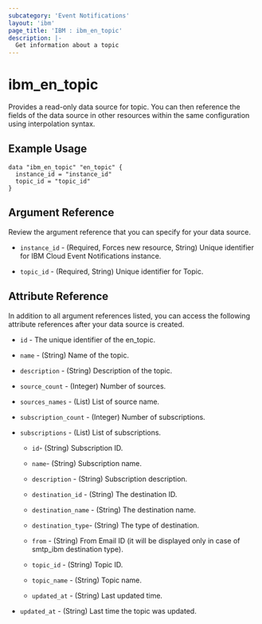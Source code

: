 ```yaml
---
subcategory: 'Event Notifications'
layout: 'ibm'
page_title: 'IBM : ibm_en_topic'
description: |-
  Get information about a topic
---
```


# ibm_en_topic

Provides a read-only data source for topic. You can then reference the fields of the data source in other resources within the same configuration using interpolation syntax.

## Example Usage

```hcl
data "ibm_en_topic" "en_topic" {
  instance_id = "instance_id"
  topic_id = "topic_id"
}
```

## Argument Reference

Review the argument reference that you can specify for your data source.

- `instance_id` - (Required, Forces new resource, String) Unique identifier for IBM Cloud Event Notifications instance.

- `topic_id` - (Required, String) Unique identifier for Topic.

## Attribute Reference

In addition to all argument references listed, you can access the following attribute references after your data source is created.

- `id` - The unique identifier of the en_topic.

- `name` - (String) Name of the topic.

- `description` - (String) Description of the topic.

- `source_count` - (Integer) Number of sources.

- `sources_names` - (List) List of source name.

- `subscription_count` - (Integer) Number of subscriptions.

- `subscriptions` - (List) List of subscriptions.

  - `id`- (String) Subscription ID.

  - `name`- (String) Subscription name.

  - `description` - (String) Subscription description.

  - `destination_id` - (String) The destination ID.

  - `destination_name` - (String) The destination name.

  - `destination_type`- (String) The type of destination.

  - `from` - (String) From Email ID (it will be displayed only in case of smtp_ibm destination type).

  - `topic_id` - (String) Topic ID.

  - `topic_name` - (String) Topic name.

  - `updated_at` - (String) Last updated time.

- `updated_at` - (String) Last time the topic was updated.
